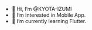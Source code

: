 - 👋 Hi, I’m @KYOTA-IZUMI
- 👀 I’m interested in Mobile App.
- 🌱 I’m currently learning Flutter.

<!---
KYOTA-IZUMI/KYOTA-IZUMI is a ✨ special ✨ repository because its `README.md` (this file) appears on your GitHub profile.
You can click the Preview link to take a look at your changes.
--->
